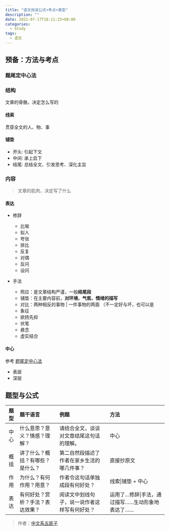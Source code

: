```yaml
---
title: "语文阅读公式+考点+类型"
description: ""
date: 2022-07-17T18:11:25+08:00
categories:
  - Study
tags:
  - 语文
---
```


## 预备：方法与考点

### 题尾定中心法

### 结构

文章的骨骼，决定怎么写的

#### 线索

贯穿全文的人、物、事

#### 铺垫

- 开头: 引起下文
- 中间: 承上启下
- 结尾: 总结全文、引发思考、深化主旨

### 内容

> 文章的肌肉，决定写了什么

#### 表达

- 修辞

  - 比喻
  - 拟人
  - 夸张
  - 排比
  - 反复
  - 对偶
  - 反问
  - 设问

- 手法
  - 照应：是文章结构严谨，一般**结尾段**
  - 铺垫：在主要内容前，**对环境、气氛、情绪的描写**
  - 对比：两种相反的事物 | 一件事物的两面 （不一定好与坏，也可以是
  - 象征
  - 欲扬先抑
  - 伏笔
  - 悬念
  - 虚实结合

#### 中心

参考 [题尾定中心法](#题尾定中心法)

- 表层
- 深层

## 题型与公式

| 题型 | 题干语言                         | 例题                                         | 方法                                            |
| :--: | :------------------------------- | :------------------------------------------- | :---------------------------------------------- |
| 中心 | 什么意思？意义？情感？理解？     | 请结合全文，谈谈对文章结尾这句话的理解。     | 中心                                            |
| 概括 | 讲了什么？概括？有哪些？是什么？ | 第二自然段描述了作者在家乡生活的哪几件事？   | 直接抄原文                                      |
| 作用 | 为什么？有何作用？用意？         | 作者令这句话单独成段有何好处？               | 线索\|铺垫 + 中心                               |
| 表达 | 有何好处？赏析？手法？表达效果？ | 阅读文中划线句子，说一说作者这样写有何好处？ | 运用了…修辞\|手法，通过描写……生动形象地表达了…… |

> 作者：[中文系五匪子](https://www.bilibili.com/read/cv7171675)
